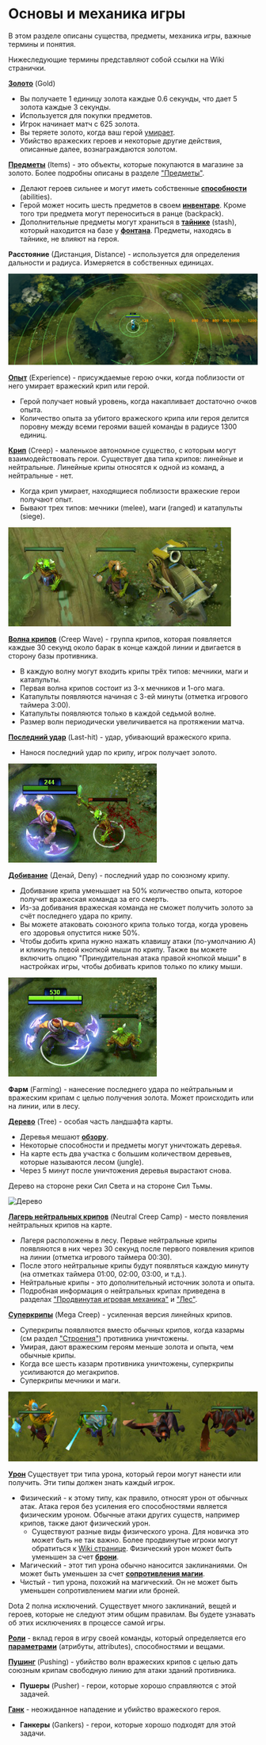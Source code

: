 # Основы и механика игры

В этом разделе описаны существа, предметы, механика игры, важные термины и понятия.

Нижеследующие термины представляют собой ссылки на Wiki странички.

[**Золото**](https://dota2-ru.gamepedia.com/%D0%97%D0%BE%D0%BB%D0%BE%D1%82%D0%BE) (Gold)

* Вы получаете 1 единицу золота каждые 0.6 секунды, что дает 5 золота каждые 3 секунды.
* Используется для покупки предметов.
* Игрок начинает матч с 625 золота.
* Вы теряете золото, когда ваш герой [умирает](https://dota2-ru.gamepedia.com/%D0%97%D0%BE%D0%BB%D0%BE%D1%82%D0%BE#.D0.92.D1.8B.D0.BA.D1.83.D0.BF).
* Убийство вражеских героев и некоторые другие действия, описанные далее, вознаграждаются золотом.

[**Предметы**](https://dota2-ru.gamepedia.com/%D0%9F%D1%80%D0%B5%D0%B4%D0%BC%D0%B5%D1%82%D1%8B) (Items) - это объекты, которые покупаются в магазине за золото. Более подробны описаны в разделе ["Предметы"]().

* Делают героев сильнее и могут иметь собственные [**способности**](https://dota2-ru.gamepedia.com/%D0%A1%D0%BF%D0%BE%D1%81%D0%BE%D0%B1%D0%BD%D0%BE%D1%81%D1%82%D0%B8) (abilities).
* Герой может носить шесть предметов в своем [**инвентаре**](https://dota2-ru.gamepedia.com/%D0%98%D0%BD%D1%82%D0%B5%D1%80%D1%84%D0%B5%D0%B9%D1%81#.D0.98.D0.BD.D0.B2.D0.B5.D0.BD.D1.82.D0.B0.D1.80.D1.8C). Кроме того три предмета могут переноситься в ранце (backpack).
* Дополнительные предметы могут храниться в [**тайнике**](https://dota2-ru.gamepedia.com/%D0%98%D0%BD%D1%82%D0%B5%D1%80%D1%84%D0%B5%D0%B9%D1%81#.D0.A2.D0.B0.D0.B9.D0.BD.D0.B8.D0.BA) (stash), который находится на базе у [**фонтана**](https://dota2-ru.gamepedia.com/%D0%A1%D1%82%D1%80%D0%BE%D0%B5%D0%BD%D0%B8%D1%8F#.D0.A4.D0.BE.D0.BD.D1.82.D0.B0.D0.BD.D1.8B). Предметы, находясь в тайнике, не влияют на героя.

**Расстояние** (Дистанция, Distance) - используется для определения дальности и радиуса. Измеряется в собственных единицах.

![Расстояние](images/3.1_distance.png)

[**Опыт**](https://dota2-ru.gamepedia.com/%D0%9E%D0%BF%D1%8B%D1%82) (Experience) - присуждаемые герою очки, когда поблизости от него умирает вражеский крип или герой.

* Герой получает новый уровень, когда накапливает достаточно очков опыта.
* Количество опыта за убитого вражеского крипа или героя делится поровну между всеми героями вашей команды в радиусе 1300 единиц.

[**Крип**](https://dota2-ru.gamepedia.com/%D0%9A%D1%80%D0%B8%D0%BF%D1%8B) (Creep) - маленькое автономное существо, с которым могут взаимодействовать герои. Существует два типа крипов: линейные и нейтральные. Линейные крипы относятся к одной из команд, а нейтральные - нет.

* Когда крип умирает, находящиеся поблизости вражеские герои получают опыт.
* Бывают трех типов: мечники (melee), маги (ranged) и катапульты (siege).

![Крипы](images/3.2_creeps.png)

[**Волна крипов**](https://dota2-ru.gamepedia.com/%D0%9B%D0%B8%D0%BD%D0%B5%D0%B9%D0%BD%D1%8B%D0%B5_%D0%BA%D1%80%D0%B8%D0%BF%D1%8B) (Creep Wave) - группа крипов, которая появляется каждые 30 секунд около барак в конце каждой линии и двигается в сторону базы противника.

* В каждую волну могут входить крипы трёх типов: мечники, маги и катапульты.
* Первая волна крипов состоит из 3-х мечников и 1-ого мага.
* Катапульты появляются начиная с 3-ей минуты (отметка игрового таймера 3:00).
* Катапульты появляются только в каждой седьмой волне.
* Размер волн периодически увеличивается на протяжении матча.

[**Последний удар**](https://dota2-ru.gamepedia.com/%D0%A2%D0%B5%D1%85%D0%BD%D0%B8%D0%BA%D0%B0_%D0%BA%D0%BE%D0%BD%D1%82%D1%80%D0%BE%D0%BB%D1%8F_%D0%BA%D1%80%D0%B8%D0%BF%D0%BE%D0%B2#.D0.9F.D0.BE.D1.81.D0.BB.D0.B5.D0.B4.D0.BD.D0.B8.D0.B9_.D1.83.D0.B4.D0.B0.D1.80) (Last-hit) - удар, убивающий вражеского крипа.

* Нанося последний удар по крипу, игрок получает золото.

![Последний удар](images/3.3_last-hit.gif)

[**Добивание**](https://dota2-ru.gamepedia.com/%D0%94%D0%BE%D0%B1%D0%B8%D0%B2%D0%B0%D0%BD%D0%B8%D0%B5) (Денай, Deny) - последний удар по союзному крипу.

* Добивание крипа уменьшает на 50% количество опыта, которое получит вражеская команда за его смерть.
* Из-за добивания вражеская команда не сможет получить золото за счёт последнего удара по крипу.
* Вы можете атаковать союзного крипа только тогда, когда уровень его здоровья опустится ниже 50%.
* Чтобы добить крипа нужно нажать клавишу атаки (по-умолчанию *A*) и кликнуть левой кнопкой мыши по крипу. Также вы можете включить опцию "Принудительная атака правой кнопкой мыши" в настройках игры, чтобы добивать крипов только по клику мыши.

![Добивания](images/3.4_deny.gif)

**Фарм** (Farming) - нанесение последнего удара по нейтральным и вражеским крипам с целью получения золота. Может происходить или на линии, или в лесу.

[**Дерево**](https://dota2-ru.gamepedia.com/%D0%94%D0%B5%D1%80%D0%B5%D0%B2%D1%8C%D1%8F) (Tree) - особая часть ландшафта карты.

* Деревья мешают [**обзору**](https://dota2-ru.gamepedia.com/%D0%9E%D0%B1%D0%B7%D0%BE%D1%80).
* Некоторые способности и предметы могут уничтожать деревья.
* На карте есть два участка с большим количеством деревьев, которые называются лесом (jungle).
* Через 5 минут после уничтожения деревья вырастают снова.

Дерево на стороне реки Сил Света и на стороне Сил Тьмы.

![Дерево](images/3.5_tree.gif)

[**Лагерь нейтральных крипов**](https://dota2-ru.gamepedia.com/%D0%9D%D0%B5%D0%B9%D1%82%D1%80%D0%B0%D0%BB%D1%8C%D0%BD%D1%8B%D0%B5_%D0%BA%D1%80%D0%B8%D0%BF%D1%8B) (Neutral Creep Camp) - место появления нейтральных крипов на карте.

* Лагеря расположены в лесу. Первые нейтральные крипы появляются в них через 30 секунд после первого появления крипов на линии (отметка игрового таймера 00:30).
* После этого нейтральные крипы будут появляться каждую минуту (на отметках таймера 01:00, 02:00, 03:00, и т.д.).
* Нейтральные крипы - это дополнительный источник золота и опыта.
* Подробная информация о нейтральных крипах приведена в разделах ["Продвинутая игровая механика"]() и ["Лес"]().

[**Суперкрипы**](https://dota2-ru.gamepedia.com/%D0%9B%D0%B8%D0%BD%D0%B5%D0%B9%D0%BD%D1%8B%D0%B5_%D0%BA%D1%80%D0%B8%D0%BF%D1%8B#.D0.A2.D0.B8.D0.BF.D1.8B) (Mega Creep) - усиленная версия линейных крипов.

* Суперкрипы появляются вместо обычных крипов, когда казармы (см раздел ["Строения"](4_buildings.md)) противника уничтожены.
* Умирая, дают вражеским героям меньше золота и опыта, чем обычные крипы.
* Когда все шесть казарм противника уничтожены, суперкрипы усиливаются до мегакрипов.
* Суперкрипы мечники и маги.

![Суперкрипы](images/3.6_super_creep.png)

[**Урон**](https://dota2-ru.gamepedia.com/%D0%A2%D0%B8%D0%BF%D1%8B_%D1%83%D1%80%D0%BE%D0%BD%D0%B0)
Существует три типа урона, который герои могут нанести или получить. Эти типы должен знать каждый игрок.

* Физический - к этому типу, как правило, относят урон от обычных атак. Атака героя без усиления его способностями является физическим уроном. Обычные атаки других существ, например крипов, также дают физический урон.
	* Существуют разные виды физического урона. Для новичка это может быть не так важно. Более продвинутые игроки могут обратиться к [Wiki странице](https://dota2-ru.gamepedia.com/%D0%A2%D0%B8%D0%BF%D1%8B_%D1%83%D1%80%D0%BE%D0%BD%D0%B0#.D0.A2.D0.B8.D0.BF.D1.8B_.D1.84.D0.B8.D0.B7.D0.B8.D1.87.D0.B5.D1.81.D0.BA.D0.BE.D0.B3.D0.BE_.D1.83.D1.80.D0.BE.D0.BD.D0.B0). Физический урон может быть уменьшен за счет [**брони**](https://dota2-ru.gamepedia.com/%D0%91%D1%80%D0%BE%D0%BD%D1%8F).
* Магический - этот тип урона обычно наносится заклинаниями. Он может быть уменьшен за счет [**сопротивления магии**](https://dota2-ru.gamepedia.com/%D0%A1%D0%BE%D0%BF%D1%80%D0%BE%D1%82%D0%B8%D0%B2%D0%BB%D0%B5%D0%BD%D0%B8%D0%B5_%D0%BC%D0%B0%D0%B3%D0%B8%D0%B8).
* Чистый - тип урона, похожий на магический. Он не может быть уменьшен сопротивлением магии или броней.

Dota 2 полна исключений. Существует много заклинаний, вещей и героев, которые не следуют этим общим правилам. Вы будете узнавать об этих исключениях в процессе самой игры.

[**Роли**](https://dota2-ru.gamepedia.com/%D0%A0%D0%BE%D0%BB%D0%B8) - вклад героя в игру своей команды, который определяется его [**параметрами**](https://dota2-ru.gamepedia.com/%D0%90%D1%82%D1%80%D0%B8%D0%B1%D1%83%D1%82%D1%8B) (атрибуты, attributes), способностями и вещами.

[**Пушинг**](https://dota2-ru.gamepedia.com/%D0%9E%D1%81%D0%B0%D0%B4%D0%B0) (Pushing) - убийство волн вражеских крипов с целью дать союзным крипам свободную линию для атаки зданий противника.

* **Пушеры** (Pusher) - герои, которые хорошо справляются с этой задачей.

[**Ганк**](https://dota2-ru.gamepedia.com/%D0%93%D0%B0%D0%BD%D0%BA) - неожиданное нападение и убийство вражеского героя.

* **Ганкеры** (Gankers) - герои, которые хорошо подходят для этой задачи.
